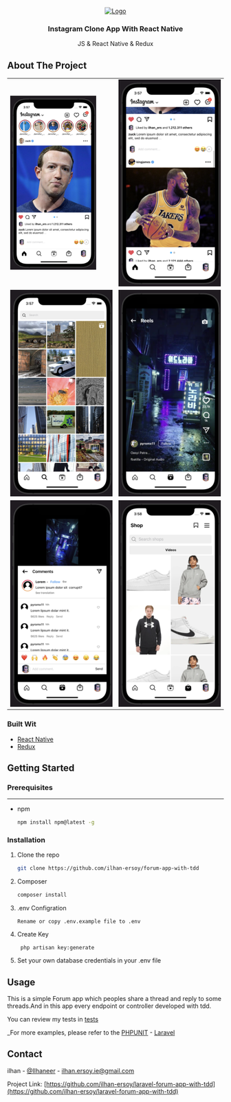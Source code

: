 


<!-- PROJECT LOGO -->
<br />
<p align="center">
  <a href="https://github.com/othneildrew/Best-README-Template">
    <img src="https://d33wubrfki0l68.cloudfront.net/554c3b0e09cf167f0281fda839a5433f2040b349/ecfc9/img/header_logo.svg" alt="Logo" width="80" height="80">
  </a>

<h3 align="center">Instagram Clone App With React Native</h3>

  <p align="center">
    JS & React Native & Redux
    <br />
  </p>
</p>





<!-- ABOUT THE PROJECT -->
## About The Project
<table>
  <tr>
    <td><img src="./screenShots/1.png" width="200"></td>
    <td><img src="./screenShots/2.png" width="400"></td>
  <tr>
  <tr>
    <td><img src="./screenShots/3.png" width="400"></td>
    <td><img src="./screenShots/4.png" width="400"></td>
  <tr>
  <tr>
    <td><img src="./screenShots/5.png" width="400"></td>
    <td><img src="./screenShots/6.png" width="400"></td>
  <tr> 
</table>


### Built Wit

* [React Native](https://reactnative.dev/)
* [Redux](https://redux.js.org/introduction/getting-started)




<!-- GETTING STARTED -->
## Getting Started

### Prerequisites

------
* npm
  ```sh
  npm install npm@latest -g
  ```

### Installation



1. Clone the repo
   ```sh
   git clone https://github.com/ilhan-ersoy/forum-app-with-tdd
   ```
2. Composer
   ```sh
   composer install
   ```
3. .env Configration
   ```
   Rename or copy .env.example file to .env
   ```
4. Create Key
   ```
    php artisan key:generate
   ```
5. Set your own database credentials in your .env file

<!-- USAGE EXAMPLES -->
## Usage

This is a simple Forum app which peoples share a thread and reply to some threads.And in this app every endpoint or controller developed with tdd.

You can review my tests in [tests](https://github.com/ilhan-ersoy/laravel-forum-app-with-tdd/tree/master/tests)


_For more examples, please refer to the [PHPUNIT](https://phpunit.de/) -
[Laravel](https://laravel.com/)






<!-- CONTACT -->
## Contact

ilhan - [@Ilhaneer](https://twitter.com/Ilhaneer) - ilhan.ersoy.ie@gmail.com

Project Link: [https://github.com/ilhan-ersoy/laravel-forum-app-with-tdd](https://github.com/ilhan-ersoy/laravel-forum-app-with-tdd)





<!-- MARKDOWN LINKS & IMAGES -->
<!-- https://www.markdownguide.org/basic-syntax/#reference-style-links -->
[contributors-shield]: https://img.shields.io/github/contributors/othneildrew/Best-README-Template.svg?style=for-the-badge
[contributors-url]: https://github.com/othneildrew/Best-README-Template/graphs/contributors
[forks-shield]: https://img.shields.io/github/forks/othneildrew/Best-README-Template.svg?style=for-the-badge
[forks-url]: https://github.com/othneildrew/Best-README-Template/network/members
[stars-shield]: https://img.shields.io/github/stars/othneildrew/Best-README-Template.svg?style=for-the-badge
[stars-url]: https://github.com/othneildrew/Best-README-Template/stargazers
[issues-shield]: https://img.shields.io/github/issues/othneildrew/Best-README-Template.svg?style=for-the-badge
[issues-url]: https://github.com/othneildrew/Best-README-Template/issues
[license-shield]: https://img.shields.io/github/license/othneildrew/Best-README-Template.svg?style=for-the-badge
[license-url]: https://github.com/othneildrew/Best-README-Template/blob/master/LICENSE.txt
[linkedin-shield]: https://img.shields.io/badge/-LinkedIn-black.svg?style=for-the-badge&logo=linkedin&colorB=555

[product-screenshot-1]: images/1.png
[product-screenshot-2]: images/2.png
[product-screenshot-3]: images/3.png
[product-screenshot-4]: images/4.png
[product-screenshot-5]: images/5.png


